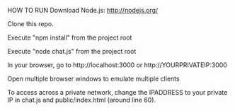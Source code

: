 HOW TO RUN
Download Node.js: http://nodejs.org/

Clone this repo.

Execute "npm install" from the project root

Execute "node chat.js" from the project root

In your browser, go to http://localhost:3000 or http://YOURPRIVATEIP:3000

Open multiple browser windows to emulate multiple clients

To access across a private network, change the IPADDRESS to your private IP in chat.js and public/index.html (around line 60).
